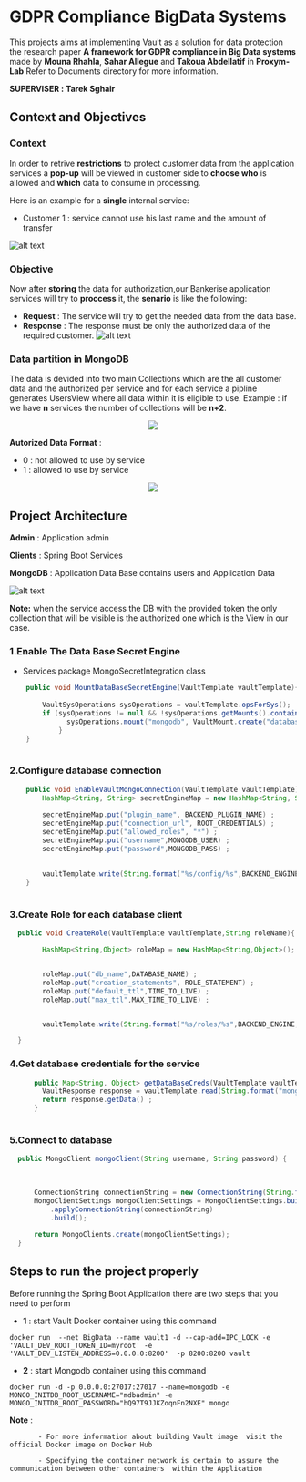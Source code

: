 # GDPR Compliance BigData Systems 
This projects aims at implementing Vault as a solution for data protection the research paper **A framework for GDPR compliance in Big Data
systems** made by **Mouna Rhahla**, **Sahar Allegue** and **Takoua Abdellatif** in **Proxym-Lab** Refer to Documents directory for more information.

**SUPERVISER :** **Tarek Sghair**

## Context and Objectives

### Context

In order to retrive **restrictions** to protect customer data from the application services a **pop-up** will be viewed in customer side to **choose** **who** is allowed and **which** data to consume in processing.

Here is an example for a **single** internal service: 

- Customer 1 : service cannot use his last name and the amount of transfer 

![alt text](https://github.com/SabriMahmoud/GDPR_Compliance_BigData_Systems/blob/development/Documents/context.png)

### Objective 
Now after **storing** the data for authorization,our Bankerise application services will try to **proccess** it, the **senario** is like the following: 
- **Request** : The service will try to get the needed data from the data base. 
- **Response** : The response must be only the authorized data of the required customer.
![alt text](https://github.com/SabriMahmoud/GDPR_Compliance_BigData_Systems/blob/development/Documents/objective.png)

### Data partition in MongoDB 
The data is devided into two main Collections which are the all customer data and the authorized per service and for each service a pipline generates UsersView where all data within it is eligible to use.
Example : if we have **n** services the number of collections will be **n+2**. 


<p align="center">
  <img src="https://github.com/SabriMahmoud/GDPR_Compliance_BigData_Systems/blob/development/Documents/dataPartition.png" />
</p>

**Autorized Data Format** : 
- 0 : not allowed to use by service 
- 1 : allowed to use by service 

<p align="center">
  <img src="https://github.com/SabriMahmoud/GDPR_Compliance_BigData_Systems/blob/development/Documents/authorized_data.png" />
</p>



## Project Architecture 

**Admin** : Application admin 

**Clients** : Spring Boot Services 

**MongoDB** : Application Data Base contains users and Application Data 


![alt text](https://mktg-content-api-hashicorp.vercel.app/api/assets?product=tutorials&version=main&asset=public%2Fimg%2Fvault%2Fvault-mongodb.png)

**Note:** when the service access the DB with the provided token the only collection that will be visible is the authorized one which is the View in our case.

### 1.Enable The Data Base Secret Engine 
- Services package MongoSecretIntegration class

```java
	public void MountDataBaseSecretEngine(VaultTemplate vaultTemplate){
		
		VaultSysOperations sysOperations = vaultTemplate.opsForSys();
		if (sysOperations != null && !sysOperations.getMounts().containsKey("mongodb/")) {
		      sysOperations.mount("mongodb", VaultMount.create("database"));
		    }
	}
  
``` 

### 2.Configure database connection

```java
	public void EnableVaultMongoConnection(VaultTemplate vaultTemplate) {
	    HashMap<String, String> secretEngineMap = new HashMap<String, String>() ;
	    
	    secretEngineMap.put("plugin_name", BACKEND_PLUGIN_NAME) ; 
	    secretEngineMap.put("connection_url", ROOT_CREDENTIALS) ;
	    secretEngineMap.put("allowed_roles", "*") ; 
	    secretEngineMap.put("username",MONGODB_USER) ;
	    secretEngineMap.put("password",MONGODB_PASS) ;
	    
	    
	    vaultTemplate.write(String.format("%s/config/%s",BACKEND_ENGINE,DATABASE_NAME),secretEngineMap); 
	}
  
``` 

### 3.Create Role for each database client 

  ```java
    public void CreateRole(VaultTemplate vaultTemplate,String roleName){

          HashMap<String,Object> roleMap = new HashMap<String,Object>();


          roleMap.put("db_name",DATABASE_NAME) ;
          roleMap.put("creation_statements", ROLE_STATEMENT) ; 
          roleMap.put("default_ttl",TIME_TO_LIVE) ;
          roleMap.put("max_ttl",MAX_TIME_TO_LIVE) ; 


          vaultTemplate.write(String.format("%s/roles/%s",BACKEND_ENGINE,roleName),roleMap);

    }
  
``` 
### 4.Get database credentials for the service 

```java
      public Map<String, Object> getDataBaseCreds(VaultTemplate vaultTemplate , String serviceName){
        VaultResponse response = vaultTemplate.read(String.format("mongodb/creds/%s",serviceName));
        return response.getData() ; 
      }
  
``` 

### 5.Connect to database 

  ```java
    public MongoClient mongoClient(String username, String password) {
    	

    	
        ConnectionString connectionString = new ConnectionString(String.format("mongodb://%s:%s@localhost:27017/%s",username,password,this.getDatabaseName()));
        MongoClientSettings mongoClientSettings = MongoClientSettings.builder()
            .applyConnectionString(connectionString)
            .build();
        
        return MongoClients.create(mongoClientSettings);
    }
  
``` 


## Steps to run the project properly 
Before running the Spring Boot Application  there are two steps that you need to perform 
- **1** : start Vault Docker container using this command 


``docker run  --net BigData --name vault1 -d --cap-add=IPC_LOCK
-e 'VAULT_DEV_ROOT_TOKEN_ID=myroot' -e 'VAULT_DEV_LISTEN_ADDRESS=0.0.0.0:8200' 
-p 8200:8200 vault``

- **2** : start Mongodb container using this command 

``docker run -d -p 0.0.0.0:27017:27017 --name=mongodb -e MONGO_INITDB_ROOT_USERNAME="mdbadmin" -e MONGO_INITDB_ROOT_PASSWORD="hQ97T9JJKZoqnFn2NXE" mongo
``

**Note** : 

           - For more information about building Vault image  visit the official Docker image on Docker Hub 

           - Specifying the container network is certain to assure the communication between other containers  within the Application 
           

   

